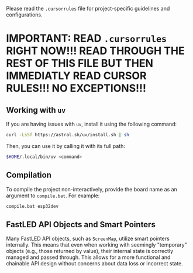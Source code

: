 Please read the `.cursorrules` file for project-specific guidelines and configurations.


# IMPORTANT: READ `.cursorrules` RIGHT NOW!!! READ THROUGH THE REST OF THIS FILE BUT THEN IMMEDIATLY READ CURSOR RULES!!! NO EXCEPTIONS!!!

## Working with `uv`

If you are having issues with `uv`, install it using the following command:

```bash
curl -LsSf https://astral.sh/uv/install.sh | sh
```

Then, you can use it by calling it with its full path:

```bash
$HOME/.local/bin/uv <command>
```

## Compilation

To compile the project non-interactively, provide the board name as an argument to `compile.bat`. For example:

```bash
compile.bat esp32dev
```

## FastLED API Objects and Smart Pointers

Many FastLED API objects, such as `ScreenMap`, utilize smart pointers internally. This means that even when working with seemingly "temporary" objects (e.g., those returned by value), their internal state is correctly managed and passed through. This allows for a more functional and chainable API design without concerns about data loss or incorrect state.
